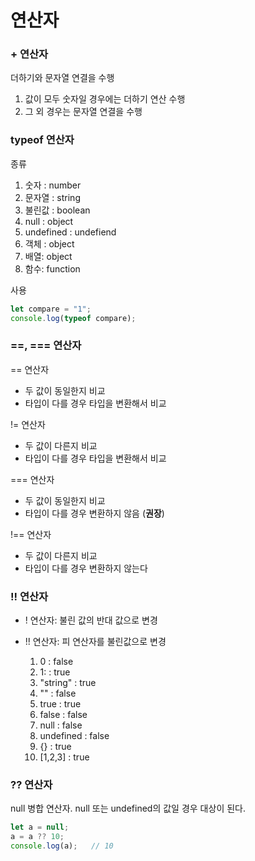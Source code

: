 # 연산자
### + 연산자
더하기와 문자열 연결을 수행
1. 값이 모두 숫자일 경우에는 더하기 연산 수행
2. 그 외 경우는 문자열 연결을 수행

### typeof 연산자
종류
1. 숫자 : number
2. 문자열 : string
3. 불린값 : boolean
4. null : object
5. undefined : undefiend
6. 객체 : object
7. 배열: object
8. 함수: function

사용
```js
let compare = "1";
console.log(typeof compare);
```

### ==, === 연산자
== 연산자 
- 두 값이 동일한지 비교
- 타입이 다를 경우 타입을 변환해서 비교

!= 연산자
- 두 값이 다른지 비교
- 타입이 다를 경우 타입을 변환해서 비교
   
=== 연산자
- 두 값이 동일한지 비교
- 타입이 다를 경우 변환하지 않음 (**권장**)

!== 연산자
- 두 값이 다른지 비교
- 타입이 다를 경우 변환하지 않는다

### !! 연산자
- ! 연산자: 불린 값의 반대 값으로 변경
- !! 연산자: 피 연산자를 불린값으로 변경

   1. 0 : false
   2. 1: : true
   3. "string" : true
   4. "" : false
   5. true : true
   6. false : false
   7. null : false
   8. undefined : false
   9. {} : true
   10. [1,2,3] : true

### ?? 연산자
null 병합 연산자. null 또는 undefined의 값일 경우 대상이 된다. 
```js
let a = null;
a = a ?? 10;
console.log(a);   // 10
```

